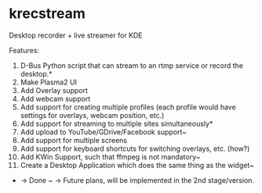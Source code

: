 krecstream
==========

Desktop recorder + live streamer for KDE

Features:
1. D-Bus Python script that can stream to an rtmp service or record the desktop.*
2. Make Plasma2 UI
3. Add Overlay support
4. Add webcam support
5. Add support for creating multiple profiles (each profile would have settings for overlays, webcam position, etc.)
6. Add support for streaming to multiple sites simultaneously*
7. Add upload to YouTube/GDrive/Facebook support~
8. Add support for multiple screens
9. Add support for keyboard shortcuts for switching overlays, etc. (how?)
10. Add KWin Support, such that ffmpeg is not mandatory~
11. Create a Desktop Application which does the same thing as the widget~

* -> Done
~ -> Future plans, will be implemented in the 2nd stage/version.